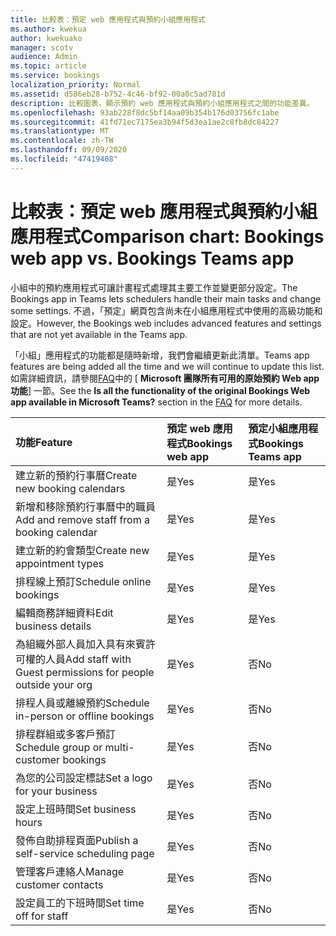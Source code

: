 ```yaml
---
title: 比較表：預定 web 應用程式與預約小組應用程式
ms.author: kwekua
author: kwekuako
manager: scotv
audience: Admin
ms.topic: article
ms.service: bookings
localization_priority: Normal
ms.assetid: d586eb28-b752-4c46-bf92-00a0c5ad781d
description: 比較圖表，顯示預約 web 應用程式與預約小組應用程式之間的功能差異。
ms.openlocfilehash: 93ab228f8dc5bf14aa09b354b176d03756fc1abe
ms.sourcegitcommit: 41fd71ec7175ea3b94f5d3ea1ae2c8fb8dc84227
ms.translationtype: MT
ms.contentlocale: zh-TW
ms.lasthandoff: 09/09/2020
ms.locfileid: "47419408"
---
```

# <a name="comparison-chart-bookings-web-app-vs-bookings-teams-app"></a><span data-ttu-id="faa83-103">比較表：預定 web 應用程式與預約小組應用程式</span><span class="sxs-lookup"><span data-stu-id="faa83-103">Comparison chart: Bookings web app vs. Bookings Teams app</span></span>

<span data-ttu-id="faa83-104">小組中的預約應用程式可讓計畫程式處理其主要工作並變更部分設定。</span><span class="sxs-lookup"><span data-stu-id="faa83-104">The Bookings app in Teams lets schedulers handle their main tasks and change some settings.</span></span> <span data-ttu-id="faa83-105">不過，「預定」網頁包含尚未在小組應用程式中使用的高級功能和設定。</span><span class="sxs-lookup"><span data-stu-id="faa83-105">However, the Bookings web includes advanced features and settings that are not yet available in the Teams app.</span></span>

<span data-ttu-id="faa83-106">「小組」應用程式的功能都是隨時新增，我們會繼續更新此清單。</span><span class="sxs-lookup"><span data-stu-id="faa83-106">Teams app features are being added all the time and we will continue to update this list.</span></span> <span data-ttu-id="faa83-107">如需詳細資訊，請參閱[FAQ](bookings-faq.md)中的 [ **Microsoft 團隊所有可用的原始預約 Web app 功能**] 一節。</span><span class="sxs-lookup"><span data-stu-id="faa83-107">See the **Is all the functionality of the original Bookings Web app available in Microsoft Teams?** section in the [FAQ](bookings-faq.md) for more details.</span></span>

| <span data-ttu-id="faa83-108">功能</span><span class="sxs-lookup"><span data-stu-id="faa83-108">Feature</span></span> | <span data-ttu-id="faa83-109">預定 web 應用程式</span><span class="sxs-lookup"><span data-stu-id="faa83-109">Bookings web app</span></span> | <span data-ttu-id="faa83-110">預定小組應用程式</span><span class="sxs-lookup"><span data-stu-id="faa83-110">Bookings Teams app</span></span> |
|:---|:---|:---|
| <span data-ttu-id="faa83-111">建立新的預約行事曆</span><span class="sxs-lookup"><span data-stu-id="faa83-111">Create new booking calendars</span></span> | <span data-ttu-id="faa83-112">是</span><span class="sxs-lookup"><span data-stu-id="faa83-112">Yes</span></span> | <span data-ttu-id="faa83-113">是</span><span class="sxs-lookup"><span data-stu-id="faa83-113">Yes</span></span> |
| <span data-ttu-id="faa83-114">新增和移除預約行事曆中的職員</span><span class="sxs-lookup"><span data-stu-id="faa83-114">Add and remove staff from a booking calendar</span></span> | <span data-ttu-id="faa83-115">是</span><span class="sxs-lookup"><span data-stu-id="faa83-115">Yes</span></span> | <span data-ttu-id="faa83-116">是</span><span class="sxs-lookup"><span data-stu-id="faa83-116">Yes</span></span> |
| <span data-ttu-id="faa83-117">建立新的約會類型</span><span class="sxs-lookup"><span data-stu-id="faa83-117">Create new appointment types</span></span> | <span data-ttu-id="faa83-118">是</span><span class="sxs-lookup"><span data-stu-id="faa83-118">Yes</span></span> | <span data-ttu-id="faa83-119">是</span><span class="sxs-lookup"><span data-stu-id="faa83-119">Yes</span></span> |
| <span data-ttu-id="faa83-120">排程線上預訂</span><span class="sxs-lookup"><span data-stu-id="faa83-120">Schedule online bookings</span></span> | <span data-ttu-id="faa83-121">是</span><span class="sxs-lookup"><span data-stu-id="faa83-121">Yes</span></span> | <span data-ttu-id="faa83-122">是</span><span class="sxs-lookup"><span data-stu-id="faa83-122">Yes</span></span> |
| <span data-ttu-id="faa83-123">編輯商務詳細資料</span><span class="sxs-lookup"><span data-stu-id="faa83-123">Edit business details</span></span> | <span data-ttu-id="faa83-124">是</span><span class="sxs-lookup"><span data-stu-id="faa83-124">Yes</span></span> | <span data-ttu-id="faa83-125">是</span><span class="sxs-lookup"><span data-stu-id="faa83-125">Yes</span></span> |
| <span data-ttu-id="faa83-126">為組織外部人員加入具有來賓許可權的人員</span><span class="sxs-lookup"><span data-stu-id="faa83-126">Add staff with Guest permissions for people outside your org</span></span> | <span data-ttu-id="faa83-127">是</span><span class="sxs-lookup"><span data-stu-id="faa83-127">Yes</span></span> | <span data-ttu-id="faa83-128">否</span><span class="sxs-lookup"><span data-stu-id="faa83-128">No</span></span> |
| <span data-ttu-id="faa83-129">排程人員或離線預約</span><span class="sxs-lookup"><span data-stu-id="faa83-129">Schedule in-person or offline bookings</span></span> | <span data-ttu-id="faa83-130">是</span><span class="sxs-lookup"><span data-stu-id="faa83-130">Yes</span></span> | <span data-ttu-id="faa83-131">否</span><span class="sxs-lookup"><span data-stu-id="faa83-131">No</span></span> |
| <span data-ttu-id="faa83-132">排程群組或多客戶預訂</span><span class="sxs-lookup"><span data-stu-id="faa83-132">Schedule group or multi-customer bookings</span></span> | <span data-ttu-id="faa83-133">是</span><span class="sxs-lookup"><span data-stu-id="faa83-133">Yes</span></span> | <span data-ttu-id="faa83-134">否</span><span class="sxs-lookup"><span data-stu-id="faa83-134">No</span></span> |
| <span data-ttu-id="faa83-135">為您的公司設定標誌</span><span class="sxs-lookup"><span data-stu-id="faa83-135">Set a logo for your business</span></span> | <span data-ttu-id="faa83-136">是</span><span class="sxs-lookup"><span data-stu-id="faa83-136">Yes</span></span> | <span data-ttu-id="faa83-137">否</span><span class="sxs-lookup"><span data-stu-id="faa83-137">No</span></span> |
| <span data-ttu-id="faa83-138">設定上班時間</span><span class="sxs-lookup"><span data-stu-id="faa83-138">Set business hours</span></span> | <span data-ttu-id="faa83-139">是</span><span class="sxs-lookup"><span data-stu-id="faa83-139">Yes</span></span> | <span data-ttu-id="faa83-140">否</span><span class="sxs-lookup"><span data-stu-id="faa83-140">No</span></span> |
| <span data-ttu-id="faa83-141">發佈自助排程頁面</span><span class="sxs-lookup"><span data-stu-id="faa83-141">Publish a self-service scheduling page</span></span> | <span data-ttu-id="faa83-142">是</span><span class="sxs-lookup"><span data-stu-id="faa83-142">Yes</span></span> | <span data-ttu-id="faa83-143">否</span><span class="sxs-lookup"><span data-stu-id="faa83-143">No</span></span> |
| <span data-ttu-id="faa83-144">管理客戶連絡人</span><span class="sxs-lookup"><span data-stu-id="faa83-144">Manage customer contacts</span></span> | <span data-ttu-id="faa83-145">是</span><span class="sxs-lookup"><span data-stu-id="faa83-145">Yes</span></span> | <span data-ttu-id="faa83-146">否</span><span class="sxs-lookup"><span data-stu-id="faa83-146">No</span></span> |
| <span data-ttu-id="faa83-147">設定員工的下班時間</span><span class="sxs-lookup"><span data-stu-id="faa83-147">Set time off for staff</span></span> | <span data-ttu-id="faa83-148">是</span><span class="sxs-lookup"><span data-stu-id="faa83-148">Yes</span></span> | <span data-ttu-id="faa83-149">否</span><span class="sxs-lookup"><span data-stu-id="faa83-149">No</span></span> |

